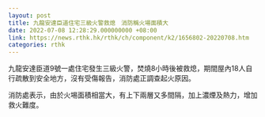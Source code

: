 ```yaml
---
layout: post
title: 九龍安達臣道住宅三級火警救熄　消防稱火場面積大
date: 2022-07-08 12:28:29.000000000 +08:00
link: https://news.rthk.hk/rthk/ch/component/k2/1656802-20220708.htm
categories: rthk
---
```


九龍安達臣道9號一處住宅發生三級火警，焚燒8小時後被救熄，期間屋內18人自行疏散到安全地方，沒有受傷報告，消防處正調查起火原因。

消防處表示，由於火埸面積相當大，有上下兩層又多間隔，加上濃煙及熱力，增加救火難度。
